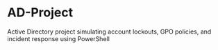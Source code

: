 # AD-Project
Active Directory project simulating account lockouts, GPO policies, and incident response using PowerShell
